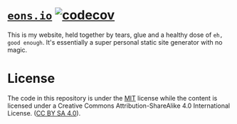 # [`eons.io`](https://www.eons.io/) [![codecov](https://codecov.io/gh/sondr3/web/branch/master/graph/badge.svg)](https://codecov.io/gh/sondr3/web)

This is my website, held together by tears, glue and a healthy dose of `eh, good enough`. It's essentially a super personal static site generator with no magic.

# License

The code in this repository is under the [MIT](https://github.com/sondr3/web/blob/master/LICENSE)
license while the content is licensed under a Creative Commons Attribution-ShareAlike 4.0
International License. ([CC BY SA 4.0](https://creativecommons.org/licenses/by-sa/4.0/)).
